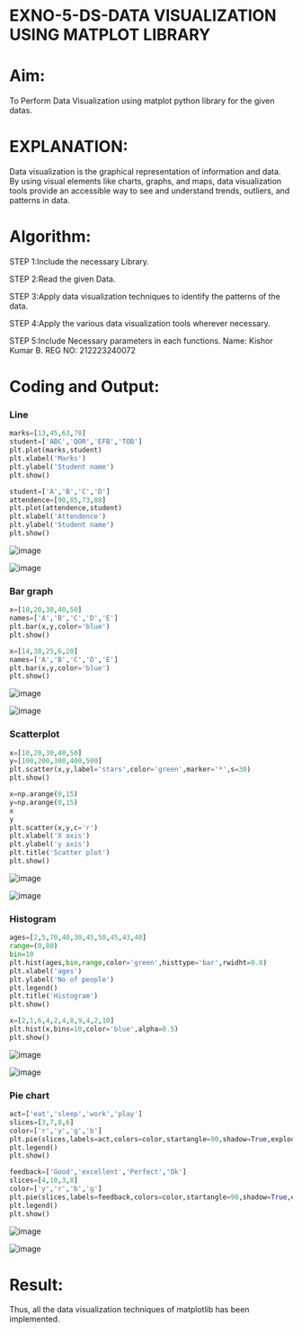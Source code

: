 # EXNO-5-DS-DATA VISUALIZATION USING MATPLOT LIBRARY

# Aim:
  To Perform Data Visualization using matplot python library for the given datas.

# EXPLANATION:
Data visualization is the graphical representation of information and data. By using visual elements like charts, graphs, and maps, data visualization tools provide an accessible way to see and understand trends, outliers, and patterns in data.

# Algorithm:
STEP 1:Include the necessary Library.

STEP 2:Read the given Data.

STEP 3:Apply data visualization techniques to identify the patterns of the data.

STEP 4:Apply the various data visualization tools wherever necessary.

STEP 5:Include Necessary parameters in each functions.
Name: Kishor Kumar B.
REG NO: 212223240072

# Coding and Output:
### Line
 ```python
marks=[13,45,63,78]
student=['ABC','QOR','EFB','TOB']
plt.plot(marks,student)
plt.xlabel('Marks')
plt.ylabel('Student name')
plt.show()

student=['A','B','C','D']
attendence=[90,85,73,88]
plt.plot(attendence,student)
plt.xlabel('Attendence')
plt.ylabel('Student name')
plt.show()

```
![image](https://github.com/MeethaPrabhu/EXNO-5-DS/assets/119401038/c3b67192-19a4-4305-8b63-93671cc3ca71)

![image](https://github.com/MeethaPrabhu/EXNO-5-DS/assets/119401038/216928ba-71c0-47c1-a47e-4ca8e26eec10)


### Bar graph
```python
x=[10,20,30,40,50]
names=['A','B','C','D','E']
plt.bar(x,y,color='blue')
plt.show()

x=[14,30,25,6,20]
names=['A','B','C','D','E']
plt.bar(x,y,color='blue')
plt.show()
```
![image](https://github.com/MeethaPrabhu/EXNO-5-DS/assets/119401038/f0d9c08f-acce-495e-9f29-77fe62332804)

![image](https://github.com/MeethaPrabhu/EXNO-5-DS/assets/119401038/1e7c8786-89de-4778-8e6d-484bd69d3bb2)

### Scatterplot
```python
x=[10,20,30,40,50]
y=[100,200,300,400,500]
plt.scatter(x,y,label='stars',color='green',marker='*',s=30)
plt.show()

x=np.arange(0,15)
y=np.arange(0,15)
x
y
plt.scatter(x,y,c='r')
plt.xlabel('X axis')
plt.ylabel('y axis')
plt.title('Scatter plot')
plt.show()
```

![image](https://github.com/MeethaPrabhu/EXNO-5-DS/assets/119401038/8f54ce72-bba6-42e8-ba5b-9259032223f6)


![image](https://github.com/MeethaPrabhu/EXNO-5-DS/assets/119401038/26cebaf4-e4fd-4ee4-9ff7-86ff38cecfd6)

### Histogram
```python
ages=[2,5,70,40,30,45,50,45,43,40]
range=(0,80)
bin=10
plt.hist(ages,bin,range,color='green',histtype='bar',rwidht=0.8)
plt.xlabel('ages')
plt.ylabel('No of people')
plt.legend()
plt.title('Histogram')
plt.show()

x=[2,1,6,4,2,4,8,9,4,2,10]
plt.hist(x,bins=10,color='blue',alpha=0.5)
plt.show()
```

![image](https://github.com/MeethaPrabhu/EXNO-5-DS/assets/119401038/a1c2f3fb-a08e-417e-83e2-a0a2c7f5aeed)


![image](https://github.com/MeethaPrabhu/EXNO-5-DS/assets/119401038/61d28c92-f056-4a36-b784-716d5d7799d1)

### Pie chart
```python
act=['eat','sleep','work','play']
slices=[3,7,8,6]
color=['r','y','g','b']
plt.pie(slices,labels=act,colors=color,startangle=90,shadow=True,explode=(0.1,0.1,0.1,0.1),radius=1.2,autopct='%1.1f%%')
plt.legend()
plt.show()

feedback=['Good','excellent','Perfect','Ok']
slices=[4,10,3,8]
color=['y','r','b','g']
plt.pie(slices,labels=feedback,colors=color,startangle=90,shadow=True,explode=(0.1,0.1,0.1,0.1),radius=1.2,autopct='%1.1f%%')
plt.legend()
plt.show()
```

![image](https://github.com/MeethaPrabhu/EXNO-5-DS/assets/119401038/e3870776-ea96-4522-8b0f-2887755b37aa)


![image](https://github.com/MeethaPrabhu/EXNO-5-DS/assets/119401038/81a59656-1a40-467b-860a-a42f93e1ebae)


# Result:
Thus, all the data visualization techniques of matplotlib has been implemented.
